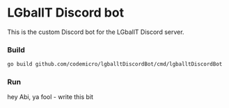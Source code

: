 # LGballT Discord bot

This is the custom Discord bot for the LGballT Discord server.

### Build
```bash
go build github.com/codemicro/lgballtDiscordBot/cmd/lgballtDiscordBot
```

### Run

hey Abi, ya fool - write this bit